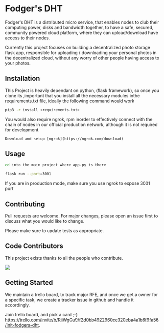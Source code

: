 # Fodger's DHT

Fodger's DHT  is a distributed micro service, that enables nodes to club their computing power, disks and bandwidth together, to have a safe, secured, community powered cloud platform, where they can upload/download have access to their nodes.

Currently this project focuses on building a decentralized photo storage flask app, responsible for uploading / downloading your personal photos in the decentralized cloud, without any worry of other people having access to your photos.

## Installation

This Project is heavily dependant on python, (flask framework), so once you clone its ,important that you install all the necessary modules inthe requirements.txt file, ideally the following command would work

```bash
pip3 -r install <requirements.txt>
```
You would also require ngrok, rpm inorder to effectively connect with the chain of nodes in our official production network, although it is not required for development.

```
Download and setup [ngrok](https://ngrok.com/download)
```

## Usage

```bash
cd into the main project where app.py is there

flask run --port=3001

```
If you are in production mode, make sure you use ngrok to expose 3001 port

## Contributing
Pull requests are welcome. For major changes, please open an issue first to discuss what you would like to change.

Please make sure to update tests as appropriate.

## Code Contributors
This project exists thanks to all the people who contribute. 

<a href="https://github.com/Prajith007007/Fodgers_DHT/graphs/contributors">
  <img src = "https://contrib.rocks/image?repo=Prajith007007/Fodgers_DHT"/>
</a>

## Getting Started

We maintain a trello board, to track major RFE, and once we get a owner for a specific task, we create a tracker issue in github and handle it accordingly.

Join trello board, and pick a card ;-) https://trello.com/invite/b/RiiWgGu9/f2d0bb4922960ce320eba4a1b6f9fa56/init-fodgers-dht.

